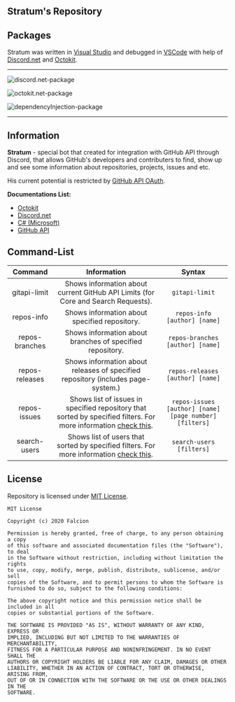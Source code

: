 ## Stratum's Repository

## Packages

Stratum was written in [Visual Studio](https://visualstudio.microsoft.com/) and debugged in [VSCode](https://code.visualstudio.com/) with help of [Discord.net](https://discord.foxbot.me/docs/) and [Octokit](https://github.com/octokit/octokit.net).
** **

![discord.net-package](https://img.shields.io/nuget/v/Discord.net?color=blue&label=discord.net&style=for-the-badge)

![octokit.net-package](https://img.shields.io/nuget/v/Octokit?color=blue&label=Octokit&style=for-the-badge)

![dependencyInjection-package](https://img.shields.io/nuget/vpre/Microsoft.Extensions.DependencyInjection?label=DependencyInjection&style=for-the-badge)

** **

## Information

**Stratum** - special bot that created for integration with GitHub API through Discord, that allows GitHub's developers and contributers to find, show up and see some information about repositories, projects, issues and etc.

His current potential is restricted by [GitHub API OAuth](https://developer.github.com/v3/).

**Documentations List:**

*   [Octokit](https://octokitnet.readthedocs.io/en/latest/)
*   [Discord.net](https://discord.foxbot.me/docs/)
*   [C# (Microsoft)](https://docs.microsoft.com/en-us/dotnet/csharp/)
*   [GitHub API](https://docs.github.com/en/rest)

## Command-List

| Command | Information | Syntax |
| :------: | :---------: | :-----: |
| gitapi-limit | Shows information about current GitHub API Limits (for Core and Search Requests). | ``gitapi-limit`` |
| repos-info | Shows information about specified repository. | ``repos-info [author] [name]`` |
| repos-branches | Shows information about branches of specified repository. | ``repos-branches [author] [name]`` |
| repos-releases | Shows information about releases of specified repository (includes page-system.) | ``repos-releases [author] [name]`` |
| repos-issues | Shows list of issues in specified repository that sorted by specified filters. For more information [check this](https://github.com/Falcion/Stratum/blob/syntax/.wikia/REPOS-ISSUES.md). | ``repos-issues [author] [name] [page number] [filters]`` |
| search-users | Shows list of users that sorted by specified filters. For more information [check this](https://github.com/Falcion/Stratum/blob/syntax/.wikia/SEARCH-USERS.md). | ``search-users [filters]`` |


## License

Repository is licensed under [MIT License](https://github.com/Falcion/Stratum/blob/master/LICENSE).

```LICENSE
MIT License

Copyright (c) 2020 Falcion

Permission is hereby granted, free of charge, to any person obtaining a copy
of this software and associated documentation files (the "Software"), to deal
in the Software without restriction, including without limitation the rights
to use, copy, modify, merge, publish, distribute, sublicense, and/or sell
copies of the Software, and to permit persons to whom the Software is
furnished to do so, subject to the following conditions:

The above copyright notice and this permission notice shall be included in all
copies or substantial portions of the Software.

THE SOFTWARE IS PROVIDED "AS IS", WITHOUT WARRANTY OF ANY KIND, EXPRESS OR
IMPLIED, INCLUDING BUT NOT LIMITED TO THE WARRANTIES OF MERCHANTABILITY,
FITNESS FOR A PARTICULAR PURPOSE AND NONINFRINGEMENT. IN NO EVENT SHALL THE
AUTHORS OR COPYRIGHT HOLDERS BE LIABLE FOR ANY CLAIM, DAMAGES OR OTHER
LIABILITY, WHETHER IN AN ACTION OF CONTRACT, TORT OR OTHERWISE, ARISING FROM,
OUT OF OR IN CONNECTION WITH THE SOFTWARE OR THE USE OR OTHER DEALINGS IN THE
SOFTWARE.
```